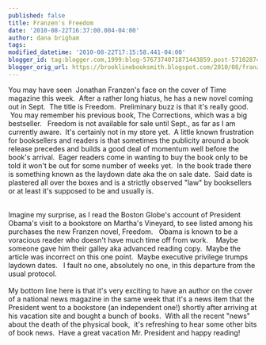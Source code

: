 ```yaml
---
published: false
title: Franzen's Freedom
date: '2010-08-22T16:37:00.004-04:00'
author: dana brigham
tags: 
modified_datetime: '2010-08-22T17:15:58.441-04:00'
blogger_id: tag:blogger.com,1999:blog-5767374071871443859.post-5710287464248869162
blogger_orig_url: https://brooklinebooksmith.blogspot.com/2010/08/franzens-freedom.html
---
```


You may have seen  Jonathan Franzen's face on the cover of Time magazine this week.  After a rather long hiatus, he has a new novel coming out in Sept.  The title is Freedom.  Preliminary buzz is that it's really good.  You may remember his previous book, The Corrections, which was a big bestseller.   Freedom is not available for sale until Sept., as far as I am currently aware.  It's certainly not in my store yet.  A little known frustration for booksellers and readers is that sometimes the publicity around a book release precedes and builds a good deal of momentum well before the book's arrival.  Eager readers come in wanting to buy the book only to be told it won't be out for some number of weeks yet.  In the book trade there is something known as the laydown date aka the on sale date.  Said date is plastered all over the boxes and is a strictly observed "law" by booksellers or at least it's supposed to be and usually is.  <div><br /></div><div>Imagine my surprise, as I read the Boston Globe's account of President Obama's visit to a bookstore on Martha's Vineyard, to see listed among his purchases the new Franzen novel, Freedom.   Obama is known to be a voracious reader who doesn't have much time off from work.    Maybe someone gave him their galley aka advanced reading copy.  Maybe the article was incorrect on this one point.  Maybe executive privilege trumps laydown dates.   I fault no one, absolutely no one, in this departure from the usual protocol.</div><div><br /></div><div>My bottom line here is that it's very exciting to have an author on the cover of a national news magazine in the same week that it's a news item that the President went to a bookstore (an independent one!) shortly after arriving at his vacation site and bought a bunch of books.  With all the recent "news" about the death of the physical book,  it's refreshing to hear some other bits of book news.  Have a great vacation Mr. President and happy reading!</div>